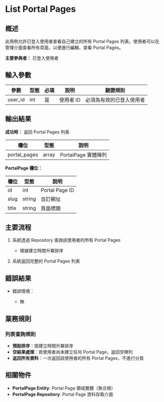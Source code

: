 # List Portal Pages

## 概述

此用例允許已登入使用者查看自己建立的所有 Portal Pages 列表。使用者可以在管理介面查看所有頁面，以便進行編輯、查看 Portal Pages。

**主要參與者：** 已登入使用者

## 輸入參數

| 參數 | 型態 | 必填 | 說明 | 驗證規則 |
|------|------|------|------|----------|
| user_id | int | 是 | 使用者 ID | 必須為有效的已登入使用者 |

## 輸出結果

**成功時：** 返回 Portal Pages 列表

| 欄位 | 型態 | 說明 |
|------|------|------|
| portal_pages | array | PortalPage 實體陣列 |

**PortalPage 欄位：**

| 欄位 | 型態 | 說明 |
|------|------|------|
| id | int | Portal Page ID |
| slug | string | 自訂網址 |
| title | string | 頁面標題 |

## 主要流程

1. 系統透過 Repository 查詢該使用者的所有 Portal Pages

    - 根據建立時間升冪排序

2. 系統返回完整的 Portal Pages 列表

## 錯誤結果

- 錯誤情境：

    - 無

## 業務規則

### 列表查詢規則

- **預設排序**：按建立時間升冪排序
- **空結果處理**：若使用者尚未建立任何 Portal Page，返回空陣列
- **返回所有資料**：一次返回該使用者的所有 Portal Pages，不進行分頁

## 相關物件

- **PortalPage Entity**: Portal Page 領域實體（聚合根）
- **PortalPage Repository**: Portal Page 資料存取介面
